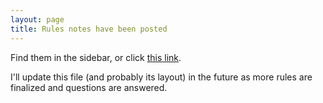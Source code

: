 ```yaml
---
layout: page
title: Rules notes have been posted
---
```


Find them in the sidebar, or click [this link](http://errinlarsen.github.io/castle_grehawk/rules).

I'll update this file (and probably its layout) in the future as more rules are finalized and questions are answered.
